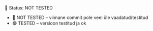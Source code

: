 <!--TEST_STATUS-->🔴 Status: NOT TESTED<!--/TEST_STATUS-->

- 🔴 NOT TESTED – viimane commit pole veel üle vaadatud/testitud
- 🟢 TESTED – versioon testitud ja ok